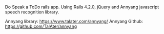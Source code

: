 Do Speak a ToDo rails app.
Using Rails 4.2.0, jQuery and Annyang javascript speech recognition library.

Annyang library: https://www.talater.com/annyang/
Annyang Github: https://github.com/TalAter/annyang
